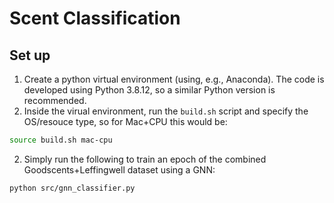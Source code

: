 # Scent Classification

## Set up
1. Create a python virtual environment (using, e.g., Anaconda). The code is developed using Python 3.8.12, so a similar Python version is recommended.
2. Inside the virual environment, run the `build.sh` script and specify the OS/resouce type, so for Mac+CPU this would be:
```sh
source build.sh mac-cpu
```
2. Simply run the following to train an epoch of the combined Goodscents+Leffingwell dataset using a GNN:
```sh
python src/gnn_classifier.py
```